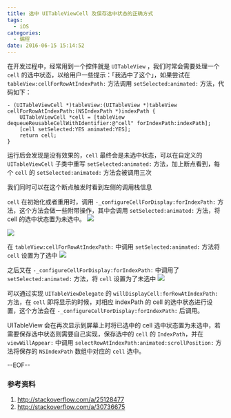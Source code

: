 ```yaml
---
title: 选中 UITableViewCell 及保存选中状态的正确方式
tags:
  - iOS
categories:
  - 编程
date: 2016-06-15 15:14:52
---
```


在开发过程中，经常用到一个控件就是 `UITableView` ，我们时常会需要处理一个 `cell` 的选中状态，以给用户一些提示：「我选中了这个」，如果尝试在 `tableView:cellForRowAtIndexPath:` 方法调用 `setSelected:animated:` 方法，代码如下：

```
- (UITableViewCell *)tableView:(UITableView *)tableView cellForRowAtIndexPath:(NSIndexPath *)indexPath {
    UITableViewCell *cell = [tableView dequeueReusableCellWithIdentifier:@"cell" forIndexPath:indexPath];
    [cell setSelected:YES animated:YES];
    return cell;
}
```

运行后会发现是没有效果的，`cell` 最终会是未选中状态，可以在自定义的 `UITableViewCell` 子类中重写 `setSelected:animated:` 方法，加上断点看到，每个 `cell` 的 `setSelected:animated:` 方法会被调用三次

我们同时可以在这个断点触发时看到左侧的调用栈信息

`cell` 在初始化或者重用时，调用 `-_configureCellForDisplay:forIndexPath:` 方法，这个方法会做一些附带操作，其中会调用 `setSelected:animated:` 方法，将 cell 的选中状态置为未选中。
![](https://o4zqhe4wo.qnssl.com/2016-06-15-14659754782987.jpg)

![](https://o4zqhe4wo.qnssl.com/blog-img/1465975297629.png)

在 `tableView:cellForRowAtIndexPath:` 中调用 `setSelected:animated:` 方法将 `cell` 设置为了选中
![](https://o4zqhe4wo.qnssl.com/blog-img/1465981336097.png)

之后又在 `-_configureCellForDisplay:forIndexPath:` 中调用了`setSelected:animated:` 方法，将 `cell` 设置为了未选中
![](https://o4zqhe4wo.qnssl.com/blog-img/1465981408546.png)

可以通过实现 `UITableViewDelegate` 的 `willDisplayCell:forRowAtIndexPath:` 方法，在 `cell` 即将显示的时候，对相应 indexPath 的 cell 的选中状态进行设置，这个方法会在 `-_configureCellForDisplay:forIndexPath:` 后调用。

UITableView 会在再次显示到屏幕上时将已选中的 cell 选中状态置为未选中，若需要保存选中状态则需要自己实现，保存选中的 `cell` 的 `IndexPath`，并在 `viewWillAppear:` 中调用 `selectRowAtIndexPath:animated:scrollPosition:` 方法将保存的 `NSIndexPath` 数组中对应的 `cell` 选中。

--EOF--

### 参考资料
1. http://stackoverflow.com/a/25128477
2. http://stackoverflow.com/a/30736675

